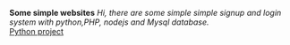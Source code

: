 **Some simple websites**
*Hi, there are some simple simple signup and login system with python,PHP, nodejs and Mysql database.  <br/>*
[Python project](https://github.com/GiongfNef/Simple/tree/main/Python)
